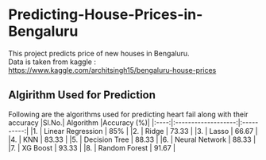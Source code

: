# Predicting-House-Prices-in-Bengaluru
This project predicts price of new houses in Bengaluru.\
Data is taken from kaggle : https://www.kaggle.com/architsingh15/bengaluru-house-prices




## Algirithm Used for Prediction
Following are the algorithms used for predicting heart fail along with their accuracy
|Sl.No.|      Algorithm      |Accuracy (%)|
|:----:|:-------------------:|:----------:|
|1.    | Linear Regression | 85%        |
|2.    | Ridge   | 73.33        |
|3.    | Lasso   | 66.67        |
|4.    | KNN   | 83.33        |
|5.    | Decision Tree   | 88.33        |
|6.    | Neural Network   | 88.33        |
|7.    | XG Boost   | 93.33        |
|8.    | Random Forest   | 91.67        |
